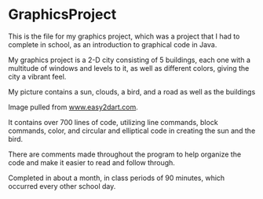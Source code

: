# GraphicsProject

This is the file for my graphics project, which was a project that I had to complete in school, as an introduction to graphical code in Java.

My graphics project is a 2-D city consisting of 5 buildings, each one with a multitude of windows and levels to it, as well as different colors, giving the city a vibrant feel.

My picture contains a sun, clouds, a bird, and a road as well as the buildings

Image pulled from www.easy2dart.com.

It contains over 700 lines of code, utilizing line commands, block commands, color, and circular and elliptical code in creating the sun and the bird.

There are comments made throughout the program to help organize the code and make it easier to read and follow through.

Completed in about a month, in class periods of 90 minutes, which occurred every other school day.
